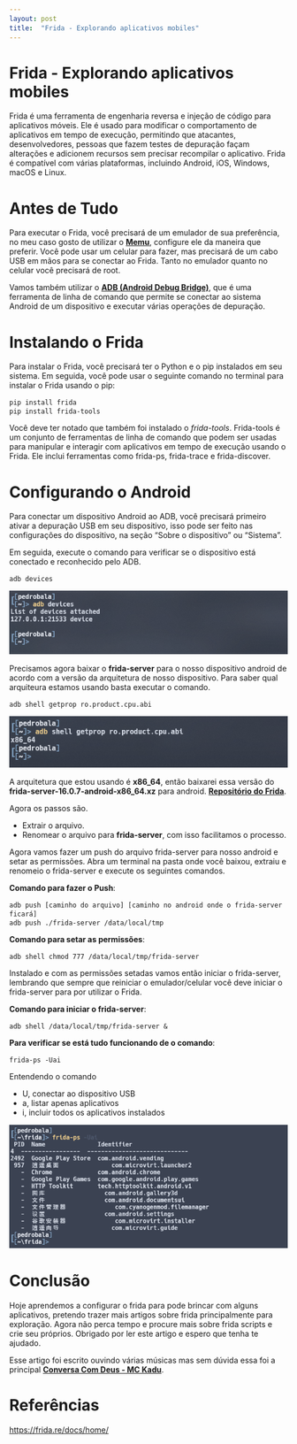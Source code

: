 ```yaml
---
layout: post
title:  "Frida - Explorando aplicativos mobiles"
---
```


# Frida - Explorando aplicativos mobiles
Frida é uma ferramenta de engenharia reversa e injeção de código para aplicativos móveis. Ele é usado para modificar o comportamento de aplicativos em tempo de execução, permitindo que atacantes, desenvolvedores, pessoas que fazem testes de depuração façam alterações e adicionem recursos sem precisar recompilar o aplicativo. Frida é compatível com várias plataformas, incluindo Android, iOS, Windows, macOS e Linux.

# Antes de Tudo
Para executar o Frida, você precisará de um emulador de sua preferência, no meu caso gosto de utilizar o **[Memu](https://www.memuplay.com/pt/)**, configure ele da maneira que preferir. Você pode usar um celular para fazer, mas precisará de um cabo USB em mãos para se conectar ao Frida. Tanto no emulador quanto no celular você precisará de root.

Vamos também utilizar o **[ADB (Android Debug Bridge)](https://developer.android.com/studio/releases/platform-tools)**, que é uma ferramenta de linha de comando que permite se conectar ao sistema Android de um dispositivo e executar várias operações de depuração.

# Instalando o Frida
Para instalar o Frida, você precisará ter o Python e o pip instalados em seu sistema. Em seguida, você pode usar o seguinte comando no terminal para instalar o Frida usando o pip:

```shell
pip install frida
pip install frida-tools
```

Você deve ter notado que também foi instalado o *frida-tools*. Frida-tools é um conjunto de ferramentas de linha de comando que podem ser usadas para manipular e interagir com aplicativos em tempo de execução usando o Frida. Ele inclui ferramentas como frida-ps, frida-trace e frida-discover.

# Configurando o Android
Para conectar um dispositivo Android ao ADB, você precisará primeiro ativar a depuração USB em seu dispositivo, isso pode ser feito nas configurações do dispositivo, na seção “Sobre o dispositivo” ou “Sistema”.

Em seguida, execute o comando para verificar se o dispositivo está conectado e reconhecido pelo ADB.

```
adb devices
```

![adb devices](/assets/images//frida/adb-devices.png)

Precisamos agora baixar o **frida-server** para o nosso dispositivo android de acordo com a versão da arquitetura de nosso dispositivo. Para saber qual arquiteura estamos usando basta executar o comando.

```
adb shell getprop ro.product.cpu.abi
```

![adb getprop](/assets/images//frida/adb-getprop.png)

A arquitetura que estou usando é **x86_64**, então baixarei essa versão do **frida-server-16.0.7-android-x86_64.xz** para android. **[Repositório do Frida](https://github.com/frida/frida/releases)**.

Agora os passos são.
- Extrair o arquivo.
- Renomear o arquivo para **frida-server**, com isso facilitamos o processo.

Agora vamos fazer um push do arquivo frida-server para nosso android e setar as permissões. Abra um terminal na pasta onde você baixou, extraiu e renomeio o frida-server e execute os seguintes comandos.

**Comando para fazer o Push**:
```
adb push [caminho do arquivo] [caminho no android onde o frida-server ficará]
adb push ./frida-server /data/local/tmp
```

**Comando para setar as permissões**:
```
adb shell chmod 777 /data/local/tmp/frida-server
```

Instalado e com as permissões setadas vamos então iniciar o frida-server, lembrando que sempre que reiniciar o emulador/celular você deve iniciar o frida-server para por utilizar o Frida.

**Comando para iniciar o frida-server**:
```
adb shell /data/local/tmp/frida-server &
```

**Para verificar se está tudo funcionando de o comando**:
```
frida-ps -Uai
```

Entendendo o comando
- U, conectar ao dispositivo USB
- a, listar apenas aplicativos
- i, incluir todos os aplicativos instalados

![frida ps list](/assets/images//frida/frida-ps-list.png)

# Conclusão
Hoje aprendemos a configurar o frida para pode brincar com alguns aplicativos, pretendo trazer mais artigos sobre frida principalmente para exploração. Agora não perca tempo e procure mais sobre frida scripts e crie seu próprios. Obrigado por ler este artigo e espero que tenha te ajudado.

Esse artigo foi escrito ouvindo várias músicas mas sem dúvida essa foi a principal **[Conversa Com Deus - MC Kadu](https://www.youtube.com/watch?v=fFPpIdI8iUg)**.

# Referências
https://frida.re/docs/home/